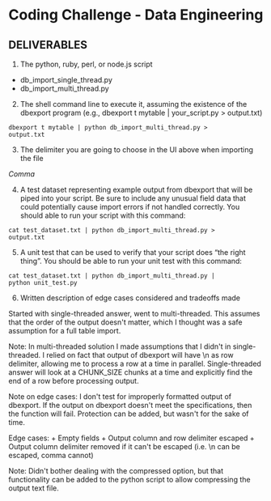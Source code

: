 Coding Challenge - Data Engineering
===================================

DELIVERABLES
------------
1. The python, ruby, perl, or node.js script

+ db_import_single_thread.py
+ db_import_multi_thread.py

2. The shell command line to execute it, assuming the existence of the dbexport
program
(e.g., dbexport ­t mytable | your_script.py > output.txt)

<code>dbexport ­t mytable | python db_import_multi_thread.py > output.txt</code>

3. The delimiter you are going to choose in the UI above when importing the file

*Comma*

4. A test dataset representing example output from dbexport that will be piped into your
script. Be sure to include any unusual field data that could potentially cause import
errors if not handled correctly. You should able to run your script with this command:

<code>cat test_dataset.txt | python db_import_multi_thread.py > output.txt</code>

5. A unit test that can be used to verify that your script does “the right thing”. You should
be able to run your unit test with this command:

<code>cat test_dataset.txt | python db_import_multi_thread.py | python unit_test.py</code>

6. Written description of edge cases considered and trade­offs made

Started with single-threaded answer, went to multi-threaded. This assumes that the order of the output doesn't matter, which I thought was a safe assumption for a full table import.

Note: In multi-threaded solution I made assumptions that I didn't in single-threaded. I relied on fact that output of dbexport will have \n as row delimiter, allowing me to process a row at a time in parallel. Single-threaded answer will look at a CHUNK_SIZE chunks at a time and explicitly find the end of a row before processing output.

Note on edge cases: I don't test for improperly formatted output of dbexport. If the output on dbexport doesn't meet the specifications, then the function will fail. Protection can be added, but wasn't for the sake of time.

Edge cases:
	+ Empty fields
	+ Output column and row delimiter escaped 
	+ Output column delimiter removed if it can't be escaped (i.e. \n can be escaped, comma cannot)

Note: Didn't bother dealing with the compressed option, but that functionality can be added to the python script to allow compressing the output text file.
